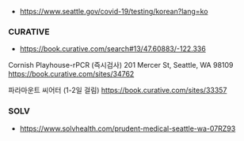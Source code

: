 * https://www.seattle.gov/covid-19/testing/korean?lang=ko




### CURATIVE ###

* https://book.curative.com/search#13/47.60883/-122.336


Cornish Playhouse-rPCR (즉시검사)
201 Mercer St, Seattle, WA 98109
https://book.curative.com/sites/34762


파라마운트 씨어터 (1-2일 걸림)
https://book.curative.com/sites/33357


### SOLV ###

* https://www.solvhealth.com/prudent-medical-seattle-wa-07RZ93
